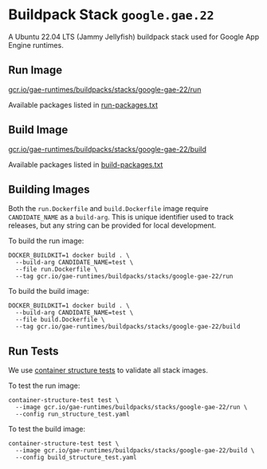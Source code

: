# Buildpack Stack `google.gae.22`

A Ubuntu 22.04 LTS (Jammy Jellyfish) buildpack stack used for Google App Engine
runtimes.

## Run Image

[gcr.io/gae-runtimes/buildpacks/stacks/google-gae-22/run](https://gcr.io/gae-runtimes/buildpacks/stacks/google-gae-22/run)

Available packages listed in [run-packages.txt](./run-packages.txt)

## Build Image

[gcr.io/gae-runtimes/buildpacks/stacks/google-gae-22/build](https://gcr.io/gae-runtimes/buildpacks/stacks/google-gae-22/build)

Available packages listed in [build-packages.txt](./build-packages.txt)

## Building Images

Both the `run.Dockerfile` and `build.Dockerfile` image require `CANDIDATE_NAME`
as a `build-arg`. This is unique identifier used to track releases, but any
string can be provided for local development.

To build the run image:

```
DOCKER_BUILDKIT=1 docker build . \
  --build-arg CANDIDATE_NAME=test \
  --file run.Dockerfile \
  --tag gcr.io/gae-runtimes/buildpacks/stacks/google-gae-22/run
```

To build the build image:

```
DOCKER_BUILDKIT=1 docker build . \
  --build-arg CANDIDATE_NAME=test \
  --file build.Dockerfile \
  --tag gcr.io/gae-runtimes/buildpacks/stacks/google-gae-22/build
```

## Run Tests

We use [container structure tests](https://github.com/GoogleContainerTools/container-structure-test)
to validate all stack images.

To test the run image:

```
container-structure-test test \
  --image gcr.io/gae-runtimes/buildpacks/stacks/google-gae-22/run \
  --config run_structure_test.yaml
```

To test the build image:

```
container-structure-test test \
  --image gcr.io/gae-runtimes/buildpacks/stacks/google-gae-22/build \
  --config build_structure_test.yaml
```